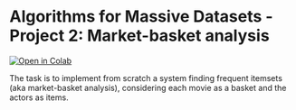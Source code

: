 # Algorithms for Massive Datasets - Project 2: Market-basket analysis

[![Open in Colab](https://colab.research.google.com/assets/colab-badge.svg)](https://colab.research.google.com/github/Sabaudian/AMD_Market_Basket_Analysis/blob/main/AMD_project.ipynb)

The task is to implement from scratch a system finding frequent itemsets (aka market-basket analysis), considering each movie as a basket and the actors as items.
